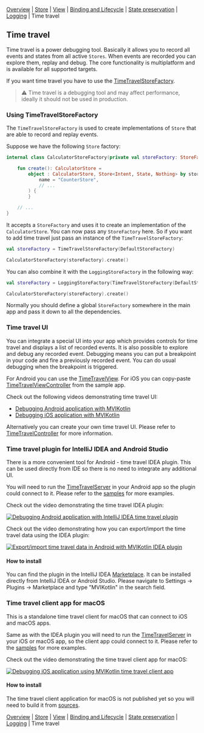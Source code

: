 [Overview](index.md) | [Store](store.md) | [View](view.md) | [Binding and Lifecycle](binding_and_lifecycle.md) | [State preservation](state_preservation.md) | [Logging](logging.md) | Time travel

## Time travel

Time travel is a power debugging tool. Basically it allows you to record all events and states from all active `Stores`. When events are recorded you can explore them, replay and debug. The core functionality is multiplatform and is available for all supported targets.

If you want time travel you have to use the [TimeTravelStoreFactory](https://github.com/arkivanov/MVIKotlin/blob/master/mvikotlin-timetravel/src/commonMain/kotlin/com/arkivanov/mvikotlin/timetravel/store/TimeTravelStoreFactory.kt).

> ⚠️ Time travel is a debugging tool and may affect performance, ideally it should not be used in production.

### Using TimeTravelStoreFactory

The `TimeTravelStoreFactory` is used to create implementations of `Store` that are able to record and replay events. 

Suppose we have the following `Store` factory:

```kotlin
internal class CalculatorStoreFactory(private val storeFactory: StoreFactory) {

    fun create(): CalculatorStore =
        object : CalculatorStore, Store<Intent, State, Nothing> by storeFactory.create(
            name = "CounterStore",
            // ...
        ) {
        }

    // ...
}
```

It accepts a `StoreFactory` and uses it to create an implementation of the `CalculatorStore`. You can now pass any `StoreFactory` here. So if you want to add time travel just pass an instance of the `TimeTravelStoreFactory`:

```kotlin
val storeFactory = TimeTravelStoreFactory(DefaultStoreFactory)

CalculatorStoreFactory(storeFactory).create()
```

You can also combine it with the `LoggingStoreFactory` in the following way:

```kotlin
val storeFactory = LoggingStoreFactory(TimeTravelStoreFactory(DefaultStoreFactory))

CalculatorStoreFactory(storeFactory).create()
```

Normally you should define a global `StoreFactory` somewhere in the main app and pass it down to all the dependencies.

### Time travel UI

You can integrate a special UI into your app which provides controls for time travel and displays a list of recorded events. It is also possible to explore and debug any recorded event. Debugging means you can put a breakpoint in your code and fire a previously recorded event. You can do usual debugging when the breakpoint is triggered.

For Android you can use the [TimeTravelView](https://github.com/arkivanov/MVIKotlin/blob/master/mvikotlin-timetravel/src/androidMain/kotlin/com/arkivanov/mvikotlin/timetravel/widget/TimeTravelView.kt).
For iOS you can copy-paste [TimeTravelViewController](https://github.com/arkivanov/MVIKotlin/blob/master/sample/todo-app-ios/todo-app-ios/TimeTravelViewController.swift) from the sample app.

Check out the following videos demonstrating time travel UI: 
- [Debugging Android application with MVIKotlin](https://youtu.be/_bbxR503-u0)
- [Debugging iOS application with MVIKotlin](https://youtu.be/MJCYQzeL-w8)

Alternatively you can create your own time travel UI. Please refer to [TimeTravelController](https://github.com/arkivanov/MVIKotlin/blob/master/mvikotlin-timetravel/src/commonMain/kotlin/com/arkivanov/mvikotlin/timetravel/controller/TimeTravelController.kt) for more information.

### Time travel plugin for IntelliJ IDEA and Android Studio

There is a more convenient tool for Android - time travel IDEA plugin. This can be used directly from IDE so there is no need to integrate any additional UI.

You will need to run the [TimeTravelServer](https://github.com/arkivanov/MVIKotlin/blob/master/mvikotlin-timetravel/src/androidMain/kotlin/com/arkivanov/mvikotlin/timetravel/server/TimeTravelServer.kt) in your Android app so the plugin could connect to it. Please refer to the [samples](https://github.com/arkivanov/MVIKotlin/tree/master/sample/todo-app-android) for more examples.

Check out the video demonstrating the time travel IDEA plugin:

[![Debugging Android application with IntelliJ IDEA time travel plugin](https://img.youtube.com/vi/Tr2ayOcVU34/0.jpg)](https://youtu.be/Tr2ayOcVU34)

Check out the video demonstrating how you can export/import the time travel data using the IDEA plugin:

[![Export/import time travel data in Android with MVIKotlin IDEA plugin](https://img.youtube.com/vi/SIxfSgBkHS0/0.jpg)](https://youtu.be/SIxfSgBkHS0)

#### How to install

You can find the plugin in the IntelliJ IDEA [Marketplace](https://plugins.jetbrains.com/plugin/14241-mvikotlin-time-travel). It can be installed directly from IntelliJ IDEA or Android Studio. Please navigate to Settings -> Plugins -> Marketplace and type "MVIKotlin" in the search field.

### Time travel client app for macOS

This is a standalone time travel client for macOS that can connect to iOS and macOS apps.

Same as with the IDEA plugin you will need to run the [TimeTravelServer](https://github.com/arkivanov/MVIKotlin/blob/master/mvikotlin-timetravel/src/darwinCommonMain/kotlin/com/arkivanov/mvikotlin/timetravel/server/TimeTravelServer.kt) in your iOS or macOS app, so the client app could connect to it. Please refer to the [samples](https://github.com/arkivanov/MVIKotlin/tree/master/sample/todo-app-ios) for more examples.

Check out the video demonstrating the time travel client app for macOS:

[![Debugging iOS application using MVIKotlin time travel client app](https://img.youtube.com/vi/rj6GwA2ZQkk/0.jpg)](https://youtu.be/rj6GwA2ZQkk)

#### How to install

The time travel client application for macOS is not published yet so you will need to build it from [sources](https://github.com/arkivanov/MVIKotlin/blob/master/mvikotlin-timetravel-client/app-macos).

[Overview](index.md) | [Store](store.md) | [View](view.md) | [Binding and Lifecycle](binding_and_lifecycle.md) | [State preservation](state_preservation.md) | [Logging](logging.md) | Time travel
